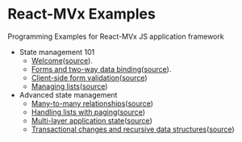 # React-MVx Examples
Programming Examples for React-MVx JS application framework

- State management 101
    - [Welcome](https://gaperton.github.io/react-mvx-examples/dist/welcome.html)([source](/src/welcome.jsx)).
    - [Forms and two-way data binding](https://gaperton.github.io/react-mvx-examples/dist/form.html)([source](/src/form.jsx)).
    - [Client-side form validation](https://gaperton.github.io/react-mvx-examples/dist/validation.html)([source](/src/validation.jsx))
    - [Managing lists](https://gaperton.github.io/react-mvx-examples/dist/collection.html)([source](/src/collection.jsx))
- Advanced state management
    - [Many-to-many relationships](https://gaperton.github.io/react-mvx-examples/dist/manytomany.html)([source](/src/manytomany/))
    - [Handling lists with paging](https://gaperton.github.io/react-mvx-examples/dist/paging.html)([source](/src/paging.jsx))
    - [Multi-layer application state](https://gaperton.github.io/react-mvx-examples/dist/multipage.html)([source](/src/multipage.jsx))
    - [Transactional changes and recursive data structures](https://gaperton.github.io/react-mvx-examples/dist/recursive.html)([source](/src/recursive.jsx))
